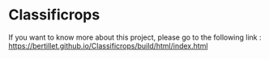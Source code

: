 # Classificrops
If you want to know more about this project, please go to the following link : https://bertillet.github.io/Classificrops/build/html/index.html

